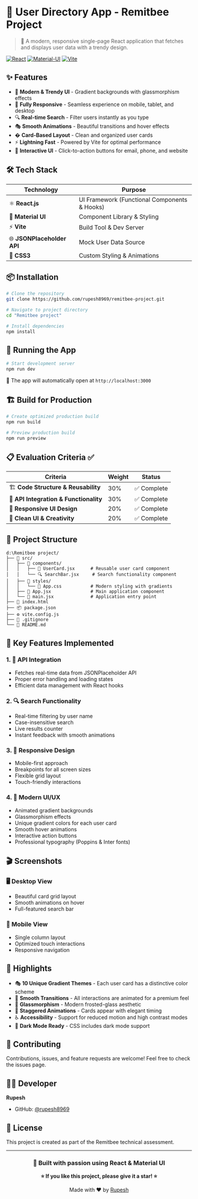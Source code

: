 # 🚀 User Directory App - Remitbee Project

> 💼 A modern, responsive single-page React application that fetches and displays user data with a trendy design.

[![React](https://img.shields.io/badge/React-18.2.0-61DAFB?style=for-the-badge&logo=react&logoColor=white)](https://reactjs.org/)
[![Material-UI](https://img.shields.io/badge/Material--UI-5.14.20-0081CB?style=for-the-badge&logo=material-ui&logoColor=white)](https://mui.com/)
[![Vite](https://img.shields.io/badge/Vite-5.0.8-646CFF?style=for-the-badge&logo=vite&logoColor=white)](https://vitejs.dev/)

## ✨ Features

- 🎨 **Modern & Trendy UI** - Gradient backgrounds with glassmorphism effects
- 📱 **Fully Responsive** - Seamless experience on mobile, tablet, and desktop
- 🔍 **Real-time Search** - Filter users instantly as you type
- 🎭 **Smooth Animations** - Beautiful transitions and hover effects
- � **Card-Based Layout** - Clean and organized user cards
- ⚡ **Lightning Fast** - Powered by Vite for optimal performance
- 🎯 **Interactive UI** - Click-to-action buttons for email, phone, and website

## 🛠️ Tech Stack

| Technology | Purpose |
|------------|---------|
| ⚛️ **React.js** | UI Framework (Functional Components & Hooks) |
| 🎨 **Material UI** | Component Library & Styling |
| ⚡ **Vite** | Build Tool & Dev Server |
| 🌐 **JSONPlaceholder API** | Mock User Data Source |
| 💅 **CSS3** | Custom Styling & Animations |

## 📦 Installation

```bash
# Clone the repository
git clone https://github.com/rupesh8969/remitbee-project.git

# Navigate to project directory
cd "Remitbee project"

# Install dependencies
npm install
```

## 🚀 Running the App

```bash
# Start development server
npm run dev
```

🎉 The app will automatically open at `http://localhost:3000`

## 🏗️ Build for Production

```bash
# Create optimized production build
npm run build

# Preview production build
npm run preview
```

## 📋 Evaluation Criteria ✅

| Criteria | Weight | Status |
|----------|--------|--------|
| 🏗️ **Code Structure & Reusability** | 30% | ✅ Complete |
| 🔌 **API Integration & Functionality** | 30% | ✅ Complete |
| 📱 **Responsive UI Design** | 20% | ✅ Complete |
| 🎨 **Clean UI & Creativity** | 20% | ✅ Complete |

## 📁 Project Structure

```
d:\Remitbee project/
├── 📂 src/
│   ├── 📂 components/
│   │   ├── 🎴 UserCard.jsx      # Reusable user card component
│   │   └── 🔍 SearchBar.jsx     # Search functionality component
│   ├── 📂 styles/
│   │   └── 🎨 App.css           # Modern styling with gradients
│   ├── 📱 App.jsx               # Main application component
│   └── 🚪 main.jsx              # Application entry point
├── 📄 index.html
├── 📦 package.json
├── ⚙️ vite.config.js
├── 🚫 .gitignore
└── 📖 README.md
```

## 🎯 Key Features Implemented

### 1. 🔌 **API Integration**
- Fetches real-time data from JSONPlaceholder API
- Proper error handling and loading states
- Efficient data management with React hooks

### 2. 🔍 **Search Functionality**
- Real-time filtering by user name
- Case-insensitive search
- Live results counter
- Instant feedback with smooth animations

### 3. 📱 **Responsive Design**
- Mobile-first approach
- Breakpoints for all screen sizes
- Flexible grid layout
- Touch-friendly interactions

### 4. 🎨 **Modern UI/UX**
- Animated gradient backgrounds
- Glassmorphism effects
- Unique gradient colors for each user card
- Smooth hover animations
- Interactive action buttons
- Professional typography (Poppins & Inter fonts)

## 🎬 Screenshots

### 🖥️ Desktop View
- Beautiful card grid layout
- Smooth animations on hover
- Full-featured search bar

### 📱 Mobile View
- Single column layout
- Optimized touch interactions
- Responsive navigation

## 🌟 Highlights

- 🎭 **10 Unique Gradient Themes** - Each user card has a distinctive color scheme
- 🔄 **Smooth Transitions** - All interactions are animated for a premium feel
- 💎 **Glassmorphism** - Modern frosted-glass aesthetic
- 🎪 **Staggered Animations** - Cards appear with elegant timing
- ♿ **Accessibility** - Support for reduced motion and high contrast modes
- 🌙 **Dark Mode Ready** - CSS includes dark mode support

## 🤝 Contributing

Contributions, issues, and feature requests are welcome! Feel free to check the issues page.

## 👨‍💻 Developer

**Rupesh**
- GitHub: [@rupesh8969](https://github.com/rupesh8969)

## 📝 License

This project is created as part of the Remitbee technical assessment.

---

<div align="center">
  
### 💖 Built with passion using React & Material UI

**⭐ If you like this project, please give it a star! ⭐**

Made with ❤️ by [Rupesh](https://github.com/rupesh8969)

</div>
